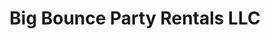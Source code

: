 ---
title: "Big Bounce Party Rentals LLC"
url: /garner/big-bounce-party-rentals-llc/
shop: storage rental
---